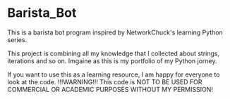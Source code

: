 # Barista_Bot

This is a barista bot program inspired by NetworkChuck's learning Python series. 

This project is combining all my knowledge that I collected about strings, iterations and so on. Imgaine as this is my portfolio of my Python jorney.

If you want to use this as a learning resource, I am happy for everyone to look at the code. 
!!!WARNING!!!
This code is NOT TO BE USED FOR COMMERCIAL OR ACADEMIC PURPOSES WITHOUT MY PERMISSION!
